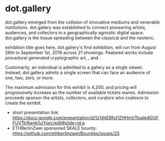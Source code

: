 # dot.gallery
dot.gallery emerged from the collision of innovative mediums and venerable institutions. dot.gallery was established to connect pioneering artists, audiences, and collectors in a geographically agnostic digital space. dot.gallery is the tissue spreading between the classical and the neoteric.

exhibition title goes here, dot.gallery's first exhibition, will run from August 26th to September 1st, 2019 across 21 showings. Featured works include procedural generated cryptographic art, , and .

Customarily, an individual is admitted to a gallery as a single viewer. Instead, dot.gallery admits a single screen that can face an audience of one, two, zero, or more.

The maximum admission for this exhibit is 4,200, and pricing will progressively increase as the number of available tickets wanes. Admission proceeds sponsor the artists, collectors, and curators who coalesce to create the exhibit.


- short presentation link: https://docs.google.com/presentation/d/1z14itEBfot1ZHHmVTtuale4GGFFUVTtrKwnk1ujYsec/edit#slide=id.p
- ETHBerlinZwei sponsored SKALE bounty: https://github.com/ethberlinzwei/Bounties/issues/25
